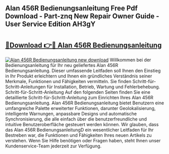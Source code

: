 ## Alan 456R Bedienungsanleitung Free Pdf Download - Part-znq New Repair Owner Guide - User Service Edition AH3gY

# <h2><a href="http://df0kuk.blite.top/?on=Alan+456R+Bedienungsanleitung">🔗Download 👉🔴 Alan 456R Bedienungsanleitung</a></h2>

[![Alan 456R Bedienungsanleitung new download](https://i.imgur.com/lujVjoI.png)](http://df0kuk.blite.top/?on=Alan+456R+Bedienungsanleitung)
Willkommen bei der Bedienungsanleitung für Ihr neu geliefertes Alan 456R Bedienungsanleitung. Dieser umfassende Leitfaden soll Ihnen den Einstieg in Ihr Produkt erleichtern und Ihnen ein gründliches Verständnis seiner Merkmale, Funktionen und Fähigkeiten vermitteln. Sie finden Schritt-für-Schritt-Anleitungen für Installation, Betrieb, Wartung und Fehlerbehebung. Schritt-für-Schritt-Anleitung Auf den folgenden Seiten finden Sie eine detaillierte Schritt-für-Schritt-Anleitung zum Einrichten Ihres Alan 456R Bedienungsanleitung. Alan 456R Bedienungsanleitung bietet Benutzern eine umfangreiche Palette erweiterter Funktionen, darunter Geolokalisierung, intelligente Warnungen, anpassbare Designs und automatische Synchronisierung, die alle einfach über die benutzerfreundliche und intuitive Benutzeroberfläche gesteuert werden können. Wir glauben, dass das Alan 456R BedienungsanleitungD ein wesentlicher Leitfaden für Ihr Bestreben war, die Funktionen und Fähigkeiten Ihres neuen Artikels zu verstehen. Wenn Sie Hilfe benötigen oder Fragen haben, steht Ihnen unser Kundenservice-Team jederzeit zur Verfügung.
